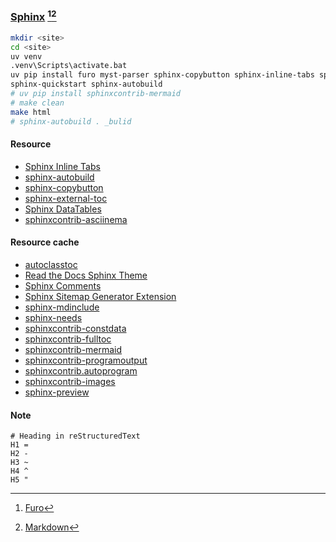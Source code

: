 ### [Sphinx](https://www.sphinx-doc.org/en/master/) [^1][^2]

```sh
mkdir <site>
cd <site>
uv venv
.venv\Scripts\activate.bat
uv pip install furo myst-parser sphinx-copybutton sphinx-inline-tabs sphinx-external-toc sphinx-datatables sphinxcontrib.asciinema
sphinx-quickstart sphinx-autobuild
# uv pip install sphinxcontrib-mermaid
# make clean
make html
# sphinx-autobuild . _bulid
```

#### Resource

- [Sphinx Inline Tabs](https://github.com/pradyunsg/sphinx-inline-tabs)
- [sphinx-autobuild](https://github.com/sphinx-doc/sphinx-autobuild)
- [sphinx-copybutton](https://github.com/executablebooks/sphinx-copybutton)
- [sphinx-external-toc](https://github.com/executablebooks/sphinx-external-toc)
- [Sphinx DataTables](https://sharm294.github.io/sphinx-datatables/)
- [sphinxcontrib-asciinema](https://github.com/divi255/sphinxcontrib.asciinema)

#### Resource cache

- [autoclasstoc](https://autoclasstoc.readthedocs.io/en/latest/)
- [Read the Docs Sphinx Theme](https://github.com/readthedocs/sphinx_rtd_theme)
- [Sphinx Comments](https://github.com/executablebooks/sphinx-comments)
- [Sphinx Sitemap Generator Extension](https://github.com/jdillard/sphinx-sitemap)
- [sphinx-mdinclude](https://github.com/omnilib/sphinx-mdinclude)
- [sphinx-needs](https://github.com/useblocks/sphinx-needs)
- [sphinxcontrib-constdata](https://documatt.gitlab.io/sphinxcontrib-constdata/table.html)
- [sphinxcontrib-fulltoc](https://github.com/sphinx-contrib/fulltoc)
- [sphinxcontrib-mermaid](https://github.com/mgaitan/sphinxcontrib-mermaid)
- [sphinxcontrib-programoutput](https://github.com/OpenNTI/sphinxcontrib-programoutput)
- [sphinxcontrib.autoprogram](https://pythonhosted.org/sphinxcontrib-autoprogram/)
- [sphinxcontrib-images](https://github.com/sphinx-contrib/images)
- [sphinx-preview](https://github.com/useblocks/sphinx-preview)

#### Note

```
# Heading in reStructuredText
H1 =
H2 -
H3 ~
H4 ^
H5 "
```

[^1]: [Furo](https://github.com/pradyunsg/furo)
[^2]: [Markdown](https://www.sphinx-doc.org/en/master/usage/markdown.html)